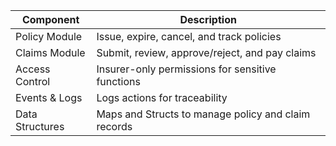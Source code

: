 | Component       | Description                                              |
|----------------|----------------------------------------------------------|
| Policy Module   | Issue, expire, cancel, and track policies                |
| Claims Module   | Submit, review, approve/reject, and pay claims          |
| Access Control  | Insurer-only permissions for sensitive functions        |
| Events & Logs   | Logs actions for traceability                           |
| Data Structures | Maps and Structs to manage policy and claim records     |
